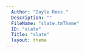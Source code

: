 ```yaml
---
  Author: "Dayle Rees."
  Description: ""
  FileName: "slate.tmTheme"
  ID: "slate"
  Title: "slate"
  layout: theme
---
```

  
